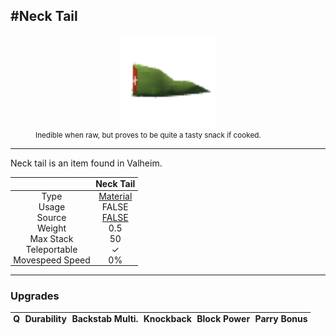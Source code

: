 <meta property="og:title" content="Neck Tail - MoreValheim" /><meta property="og:type" content="website" /><meta property="og:image" content="/assets/neck_tail.png" /><meta property="og:description" content="Neck Tail is an item found in Valheim." /><meta name="theme-color" content="#546D78"><meta name="twitter:card" content="summary_large_image">
#Neck Tail
-------------
<style>img {width:20px;}.tb {width:150px;display: block;margin-left: auto;margin-right: auto;}</style>

<style>.md-typeset table:not([class]) th:not([align]) {min-width:unset!important;}</style>
<style>td{padding:0em 0.3em!important;text-align:center!important;border-left:.05rem solid var(--md-default-fg-color--lightest)}</style>

<style>th{padding:0.1em 0.3em!important;text-align:center!important;font-weight:bold}</style>

<style>pre{text-align:right!important}</style>
<style>table tr td:first-child {border-left: 0;};</style>

<figure><img src="/assets/neck_tail.png" class="tb" /><figcaption><small>Inedible when raw, but proves to be quite a tasty snack if cooked.</small></figcaption></figure>

-------------

Neck tail is an item found in Valheim.

|        | Neck Tail              |
| ----------- | ------------------------------------ |
| Type | [Material](../../types/material)
| Usage | FALSE<br>
| Source | [FALSE](../../items/false)
| Weight | 0.5 |
| Max Stack | 50 |
| Teleportable | ✓
| Movespeed Speed | 0%


-------------

### Upgrades
| Q | Durability | Backstab Multi. | Knockback | Block Power | Parry Bonus
| - | - | - | - | - | - 

